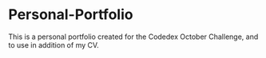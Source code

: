 # Personal-Portfolio
This is a personal portfolio created for the Codedex October Challenge, and to use in addition of my CV. 
